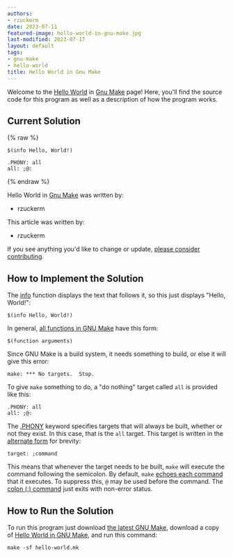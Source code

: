 ```yaml
---
authors:
- rzuckerm
date: 2023-07-11
featured-image: hello-world-in-gnu-make.jpg
last-modified: 2023-07-17
layout: default
tags:
- gnu-make
- hello-world
title: Hello World in Gnu Make
---
```


Welcome to the [Hello World](https://sampleprograms.io/projects/hello-world) in [Gnu Make](https://sampleprograms.io/languages/gnu-make) page! Here, you'll find the source code for this program as well as a description of how the program works.

## Current Solution

{% raw %}

```gnu_make
$(info Hello, World!)

.PHONY: all
all: ;@:

```

{% endraw %}

Hello World in [Gnu Make](https://sampleprograms.io/languages/gnu-make) was written by:

- rzuckerm

This article was written by:

- rzuckerm

If you see anything you'd like to change or update, [please consider contributing](https://github.com/TheRenegadeCoder/sample-programs).

## How to Implement the Solution

The [info][1] function displays the text that follows it, so this just displays
"Hello, World!":

```make
$(info Hello, World!)
```

In general, [all functions in GNU Make][5] have this form:

```make
$(function arguments)
```

Since GNU Make is a build system, it needs something to build, or else it will
give this error:

```
make: *** No targets.  Stop.
```

To give `make` something to do, a "do nothing" target called `all` is provided
like this:

```make
.PHONY: all
all: ;@:
```

The [.PHONY][2] keyword specifies targets that will always be built, whether or
not they exist. In this case, that is the `all` target. This target is written
in the [alternate form][4] for brevity:

```make
target: ;command
```

This means that whenever the target needs to be built, `make` will execute the
command following the semicolon. By default, `make` [echoes each command][3]
that it executes. To suppress this, `@` may be used before the command. The
[colon (:) command][6] just exits with non-error status.

[1]: https://www.gnu.org/software/make/manual/html_node/Make-Control-Functions.html#index-info
[2]: https://www.gnu.org/software/make/manual/html_node/Phony-Targets.html#index-phony-targets
[3]: https://www.gnu.org/software/make/manual/html_node/Echoing.html#index-_0040-_0028in-recipes_0029
[4]: https://www.gnu.org/software/make/manual/html_node/Rule-Syntax.html
[5]: https://www.gnu.org/software/make/manual/html_node/Syntax-of-Functions.html#index-_0024_002c-in-function-call
[6]: https://man7.org/linux/man-pages/man1/colon.1p.html


## How to Run the Solution

To run this program just download [the latest GNU Make][7], download a copy
of [Hello World in GNU Make][8], and run this command:

```
make -sf hello-world.mk
```

[7]: https://www.gnu.org/software/make/#download
[8]: https://github.com/TheRenegadeCoder/sample-programs/blob/main/archive/g/gnu-make/hello-world.mk
